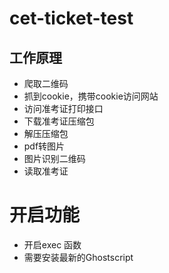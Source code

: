 # cet-ticket-test


## 工作原理

- 爬取二维码
- 抓到cookie，携带cookie访问网站
- 访问准考证打印接口
- 下载准考证压缩包
- 解压压缩包
- pdf转图片
- 图片识别二维码
- 读取准考证

# 开启功能
- 开启exec 函数
- 需要安装最新的Ghostscript
